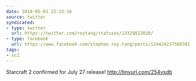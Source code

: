 ```yaml
---
date: 2010-05-03 22:33:16
source: twitter
syndicated:
- type: twitter
  url: https://twitter.com/roytang/statuses/13329822010/
- type: facebook
  url: https://www.facebook.com/stephen.roy.tang/posts/124424217568392
tags:
- sc2
---
```


Starcraft 2 confirmed for July 27 release! http://tinyurl.com/254ysdb